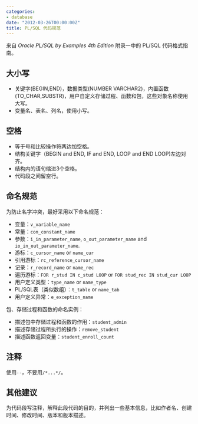 ```yaml
---
categories:
- database
date: "2012-03-26T00:00:00Z"
title: PL/SQL 代码规范
---
```


来自 *Oracle PL/SQL by Examples 4th Edition* 附录一中的 PL/SQL 代码格式指南。

## 大小写

- 关键字(BEGIN,END)，数据类型(NUMBER VARCHAR2)，内置函数(TO_CHAR,SUBSTR)，用户自定义存储过程、函数和包，这些对象名称使用大写。
- 变量名、表名、列名，使用小写。

## 空格

- 等于号和比较操作符两边加空格。
- 结构关键字（BEGIN and END, IF and END, LOOP and END LOOP)左边对齐。
- 结构内的语句缩进3个空格。
- 代码段之间留空行。

## 命名规范

为防止名字冲突，最好采用以下命名规范：

- 变量：`v_variable_name`
- 常量：`con_constant_name`
- 参数：`i_in_parameter_name`, `o_out_parameter_name` and `io_in_out_parameter_name`.
- 游标：`c_cursor_name` or `name_cur`
- 引用游标：`rc_reference_cursor_name`
- 记录：`r_record_name` or `name_rec`
- 遍历游标：`FOR r_stud IN c_stud LOOP` or `FOR stud_rec IN stud_cur LOOP`
- 用户定义类型：`type_name` or `name_type`
- PL/SQL表（类似数组）：`t_table` or `name_tab`
- 用户定义异常：`e_exception_name`

包、存储过程和函数的命名实例：

- 描述包中存储过程和函数的作用：`student_admin`
- 描述存储过程所执行的操作：`remove_student`
- 描述函数返回变量：`student_enroll_count`

## 注释

使用`--`，不要用`/*...*/`。

## 其他建议

为代码段写注释，解释此段代码的目的，并列出一些基本信息，比如作者名、创建时间、修改时间、版本和版本描述。
